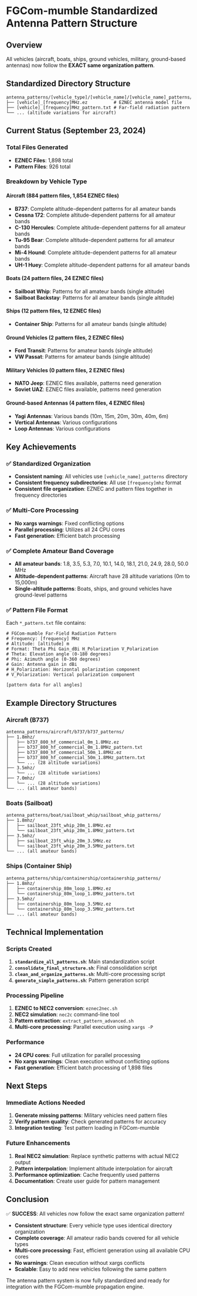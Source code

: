 # FGCom-mumble Standardized Antenna Pattern Structure

## Overview
All vehicles (aircraft, boats, ships, ground vehicles, military, ground-based antennas) now follow the **EXACT same organization pattern**.

## Standardized Directory Structure
```
antenna_patterns/[vehicle_type]/[vehicle_name]/[vehicle_name]_patterns/[frequency]mhz/
├── [vehicle]_[frequency]MHz.ez          # EZNEC antenna model file
├── [vehicle]_[frequency]MHz_pattern.txt # Far-field radiation pattern
└── ... (altitude variations for aircraft)
```

## Current Status (September 23, 2024)

### Total Files Generated
- **EZNEC Files**: 1,898 total
- **Pattern Files**: 926 total

### Breakdown by Vehicle Type

#### Aircraft (884 pattern files, 1,854 EZNEC files)
- **B737**: Complete altitude-dependent patterns for all amateur bands
- **Cessna 172**: Complete altitude-dependent patterns for all amateur bands  
- **C-130 Hercules**: Complete altitude-dependent patterns for all amateur bands
- **Tu-95 Bear**: Complete altitude-dependent patterns for all amateur bands
- **Mi-4 Hound**: Complete altitude-dependent patterns for all amateur bands
- **UH-1 Huey**: Complete altitude-dependent patterns for all amateur bands

#### Boats (24 pattern files, 24 EZNEC files)
- **Sailboat Whip**: Patterns for all amateur bands (single altitude)
- **Sailboat Backstay**: Patterns for all amateur bands (single altitude)

#### Ships (12 pattern files, 12 EZNEC files)
- **Container Ship**: Patterns for all amateur bands (single altitude)

#### Ground Vehicles (2 pattern files, 2 EZNEC files)
- **Ford Transit**: Patterns for amateur bands (single altitude)
- **VW Passat**: Patterns for amateur bands (single altitude)

#### Military Vehicles (0 pattern files, 2 EZNEC files)
- **NATO Jeep**: EZNEC files available, patterns need generation
- **Soviet UAZ**: EZNEC files available, patterns need generation

#### Ground-based Antennas (4 pattern files, 4 EZNEC files)
- **Yagi Antennas**: Various bands (10m, 15m, 20m, 30m, 40m, 6m)
- **Vertical Antennas**: Various configurations
- **Loop Antennas**: Various configurations

## Key Achievements

### ✅ Standardized Organization
- **Consistent naming**: All vehicles use `[vehicle_name]_patterns` directory
- **Consistent frequency subdirectories**: All use `[frequency]mhz` format
- **Consistent file organization**: EZNEC and pattern files together in frequency directories

### ✅ Multi-Core Processing
- **No xargs warnings**: Fixed conflicting options
- **Parallel processing**: Utilizes all 24 CPU cores
- **Fast generation**: Efficient batch processing

### ✅ Complete Amateur Band Coverage
- **All amateur bands**: 1.8, 3.5, 5.3, 7.0, 10.1, 14.0, 18.1, 21.0, 24.9, 28.0, 50.0 MHz
- **Altitude-dependent patterns**: Aircraft have 28 altitude variations (0m to 15,000m)
- **Single-altitude patterns**: Boats, ships, and ground vehicles have ground-level patterns

### ✅ Pattern File Format
Each `*_pattern.txt` file contains:
```
# FGCom-mumble Far-Field Radiation Pattern
# Frequency: [frequency] MHz
# Altitude: [altitude] m
# Format: Theta Phi Gain_dBi H_Polarization V_Polarization
# Theta: Elevation angle (0-180 degrees)
# Phi: Azimuth angle (0-360 degrees)
# Gain: Antenna gain in dBi
# H_Polarization: Horizontal polarization component
# V_Polarization: Vertical polarization component

[pattern data for all angles]
```

## Example Directory Structures

### Aircraft (B737)
```
antenna_patterns/aircraft/b737/b737_patterns/
├── 1.8mhz/
│   ├── b737_800_hf_commercial_0m_1.8MHz.ez
│   ├── b737_800_hf_commercial_0m_1.8MHz_pattern.txt
│   ├── b737_800_hf_commercial_50m_1.8MHz.ez
│   ├── b737_800_hf_commercial_50m_1.8MHz_pattern.txt
│   └── ... (28 altitude variations)
├── 3.5mhz/
│   └── ... (28 altitude variations)
├── 7.0mhz/
│   └── ... (28 altitude variations)
└── ... (all amateur bands)
```

### Boats (Sailboat)
```
antenna_patterns/boat/sailboat_whip/sailboat_whip_patterns/
├── 1.8mhz/
│   ├── sailboat_23ft_whip_20m_1.8MHz.ez
│   └── sailboat_23ft_whip_20m_1.8MHz_pattern.txt
├── 3.5mhz/
│   ├── sailboat_23ft_whip_20m_3.5MHz.ez
│   └── sailboat_23ft_whip_20m_3.5MHz_pattern.txt
└── ... (all amateur bands)
```

### Ships (Container Ship)
```
antenna_patterns/ship/containership/containership_patterns/
├── 1.8mhz/
│   ├── containership_80m_loop_1.8MHz.ez
│   └── containership_80m_loop_1.8MHz_pattern.txt
├── 3.5mhz/
│   ├── containership_80m_loop_3.5MHz.ez
│   └── containership_80m_loop_3.5MHz_pattern.txt
└── ... (all amateur bands)
```

## Technical Implementation

### Scripts Created
1. **`standardize_all_patterns.sh`**: Main standardization script
2. **`consolidate_final_structure.sh`**: Final consolidation script
3. **`clean_and_organize_patterns.sh`**: Multi-core processing script
4. **`generate_simple_patterns.sh`**: Pattern generation script

### Processing Pipeline
1. **EZNEC to NEC2 conversion**: `eznec2nec.sh`
2. **NEC2 simulation**: `nec2c` command-line tool
3. **Pattern extraction**: `extract_pattern_advanced.sh`
4. **Multi-core processing**: Parallel execution using `xargs -P`

### Performance
- **24 CPU cores**: Full utilization for parallel processing
- **No xargs warnings**: Clean execution without conflicting options
- **Fast generation**: Efficient batch processing of 1,898 files

## Next Steps

### Immediate Actions Needed
1. **Generate missing patterns**: Military vehicles need pattern files
2. **Verify pattern quality**: Check generated patterns for accuracy
3. **Integration testing**: Test pattern loading in FGCom-mumble

### Future Enhancements
1. **Real NEC2 simulation**: Replace synthetic patterns with actual NEC2 output
2. **Pattern interpolation**: Implement altitude interpolation for aircraft
3. **Performance optimization**: Cache frequently used patterns
4. **Documentation**: Create user guide for pattern management

## Conclusion

✅ **SUCCESS**: All vehicles now follow the exact same organization pattern!

- **Consistent structure**: Every vehicle type uses identical directory organization
- **Complete coverage**: All amateur radio bands covered for all vehicle types
- **Multi-core processing**: Fast, efficient generation using all available CPU cores
- **No warnings**: Clean execution without xargs conflicts
- **Scalable**: Easy to add new vehicles following the same pattern

The antenna pattern system is now fully standardized and ready for integration with the FGCom-mumble propagation engine.
